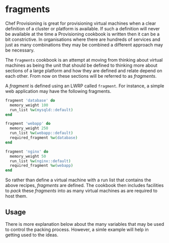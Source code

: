 # fragments

Chef Provisioning is great for provisioning virtual machines when a clear
definition of a cluster or platform is available.  If such a definition will
never be available at the time a Provisioning cookbook is written then it
can be a bit constrictive.  In organisations where there are hundreds of
services and just as many combinations they may be combined a different
approach may be necessary.

The `fragments` cookbook is an attempt at moving from thinking about virtual
machines as being the unit that should be defined to thinking more about
sections of a large platform and how they are defined and relate depend on
each other.  From now on these sections will be referred to as *fragments*.

A *fragment* is defined using an LWRP called `fragment`.  For instance, a
simple web application may have the following fragments.

```ruby
fragment 'database' do
  memory_weight 100
  run_list %w(mysqld::default)
end

fragment 'webapp' do
  memory_weight 250
  run_list %w(webapp::default)
  required_fragment %w(database)
end

fragment 'nginx' do
  memory_weight 50
  run_list %w(nginx::default)
  required_fragment %w(webapp)
end
```

So rather than define a virtual machine with a run list that contains the
above recipes, *fragments* are defined.  The cookbook then includes facilities
to *pack* these *fragments* into as many virtual machines as are required to
host them.

## Usage

There is more explanation below about the many variables that may be used to
control the packing process.  However, a simle example will help in getting
used to the ideas.

